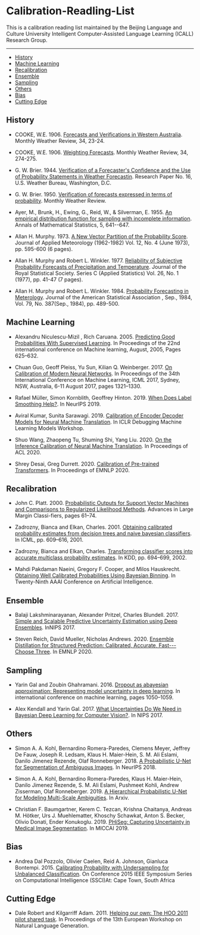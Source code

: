 # Calibration-Readling-List
This is a calibration reading list maintained by the Beijing Language and Culture University Intelligent Computer-Assisted Language Learning (ICALL) Research Group.

---

*  [History](#History)
*  [Machine Learning](#Machine_Learning)
*  [Recalibration](#Recalibration)
*  [Ensemble](#Ensemble)
*  [Sampling](#Sampling)
*  [Others](#Others)
*  [Bias](#Bias)
*  [Cutting Edge](#Cutting_Edge)

<h2 id="History"> History </h2>

*  COOKE, W.E. 1906. [Forecasts and Verifications in Western Australia](https://journals.ametsoc.org/view/journals/mwre/34/6/1520-0493_1906_34_274b_wf_2_0_co_2.xml?tab_body=pdf). Monthly Weather Review, 34, 23-24.

*  COOKE, W.E. 1906. [Weighting Forecasts](https://journals.ametsoc.org/view/journals/mwre/34/1/1520-0493_1906_34_23_faviwa_2_0_co_2.xml?tab_body=pdf). Monthly Weather Review, 34, 274-275.

*  G. W. Brier. 1944. [Verification of a Forecaster's Confidence and the Use of Probability Statements in Weather Forecastin](ftp://ftp.library.noaa.gov/docs.lib/htdocs/rescue/wb_researchpapers/QC852U55no16.pdf).   Research Paper No. 16, U.S. Weather Bureau, Washington, D.C.

*  G. W. Brier. 1950. [Verification of forecasts expressed in terms of probability](https://pdfs.semanticscholar.org/feee/6551179612b9691f021b583d8a99b81b9b86.pdf?_ga=2.142334130.1892078248.1608647465-258134547.1605600056). Monthly Weather Review.

*  Ayer, M., Brunk, H., Ewing, G., Reid, W., & Silverman, E. 1955. [An empirical distribution function for sampling with incomplete information](https://www.jstor.org/stable/pdf/2236377.pdf?refreqid=excelsior%3Aea2651fee23c70ac9ca26e1f8d2c2142). Annals of Mathematical Statistics, 5, 641--647.

*  Allan H. Murphy. 1973. [A New Vector Partition of the Probability Score](https://www.jstor.org/stable/pdf/26176769.pdf?refreqid=excelsior%3Abe97e423af8b2aa30ddb2401c1232615). Journal of Applied Meteorology (1962-1982) Vol. 12, No. 4 (June 1973), pp. 595-600 (6 pages).

*  Allan H. Murphy and Robert L. Winkler. 1977. [Reliability of Subjective Probability Forecasts of Precipitation and Temperature](https://www.jstor.org/stable/pdf/2346866.pdf?refreqid=excelsior%3Aefb0f39fd256cc81da4826f0a8a55073). Journal of the Royal Statistical Society. Series C (Applied Statistics) Vol. 26, No. 1 (1977), pp. 41-47 (7 pages).

*  Allan H. Murphy and Robert L. Winkler. 1984. [Probability Forecasting in Meterology](https://www.jstor.org/stable/pdf/2288395.pdf?refreqid=excelsior%3Ae84e0b317885485f6690441fd941e270). Journal of the American Statistical Association , Sep., 1984, Vol. 79, No. 387(Sep., 1984), pp. 489-500.



<h2 id="Machine_Learning"> Machine Learning </h2>

*  Alexandru Niculescu-Mizil , Rich Caruana. 2005. [Predicting Good Probabilities With Supervised Learning](https://www.cs.cornell.edu/~alexn/papers/calibration.icml05.crc.rev3.pdf). In Proceedings of the 22nd international conference on Machine learning, August, 2005, Pages 625–632.

*  Chuan Guo, Geoff Pleiss, Yu Sun, Kilian Q. Weinberger. 2017. [On Calibration of Modern Neural Networks](https://arxiv.org/pdf/1706.04599). In Proceedings of the 34th International Conference on Machine Learning, ICML 2017, Sydney, NSW, Australia, 6-11 August 2017, pages 1321–1330.

*  Rafael Müller, Simon Kornblith, Geoffrey Hinton. 2019. [When Does Label Smoothing Help?](https://arxiv.org/pdf/1906.02629). In NeurIPS 2019.

*  Aviral Kumar, Sunita Sarawagi. 2019. [Calibration of Encoder Decoder Models for Neural Machine Translation](https://arxiv.org/pdf/1903.00802). In ICLR Debugging Machine Learning Models Workshop.

*  Shuo Wang, Zhaopeng Tu, Shuming Shi, Yang Liu. 2020. [On the Inference Calibration of Neural Machine Translation](https://arxiv.org/pdf/2005.00963). In Proceedings of ACL 2020.

*  Shrey Desai, Greg Durrett. 2020. [Calibration of Pre-trained Transformers](https://arxiv.org/pdf/2003.07892). In Proceedings of EMNLP 2020.


<h2 id="Recalibration"> Recalibration </h2>

*  John C. Platt. 2000. [Probabilistic Outputs for Support Vector Machines and Comparisons to Regularized Likelihood Methods](https://www.researchgate.net/profile/John_Platt/publication/2594015_Probabilistic_Outputs_for_Support_Vector_Machines_and_Comparisons_to_Regularized_Likelihood_Methods/links/004635154cff5262d6000000/Probabilistic-Outputs-for-Support-Vector-Machines-and-Comparisons-to-Regularized-Likelihood-Methods.pdf). Advances in Large Margin Classi-fiers, pages 61–74.

*  Zadrozny,  Bianca  and  Elkan,  Charles. 2001. [Obtaining calibrated probability estimates from decision trees and naive bayesian classifiers](https://cseweb.ucsd.edu/~elkan/calibrated.pdf). In ICML, pp. 609–616, 2001.

*  Zadrozny, Bianca and Elkan, Charles. [Transforming classifier scores into accurate multiclass probability estimates](http://citeseerx.ist.psu.edu/viewdoc/download?doi=10.1.1.13.7457&rep=rep1&type=pdf). In KDD, pp. 694–699, 2002.

*  Mahdi Pakdaman Naeini, Gregory F. Cooper, and Milos Hauskrecht. [Obtaining Well Calibrated Probabilities Using Bayesian Binning](https://people.cs.pitt.edu/~milos/research/AAAI_Calibration.pdf). In Twenty-Ninth AAAI Conference on Artificial Intelligence.


<h2 id="Ensemble"> Ensemble </h2>

*  Balaji Lakshminarayanan, Alexander Pritzel, Charles Blundell. 2017. [Simple and Scalable Predictive Uncertainty
Estimation using Deep Ensembles](https://arxiv.org/pdf/1612.01474.pdf). InNIPS 2017.

*  Steven Reich, David Mueller, Nicholas Andrews. 2020. [Ensemble Distillation for Structured Prediction: Calibrated, Accurate, Fast---Choose Three](https://arxiv.org/pdf/2010.06721). In EMNLP 2020.


<h2 id="Sampling"> Sampling </h2>

*  Yarin Gal and Zoubin Ghahramani. 2016. [Dropout as abayesian approximation: Representing model uncertainty in deep learning](https://arxiv.org/pdf/1506.02142.pdf). In international conference on machine learning, pages 1050–1059.

*  Alex Kendall and Yarin Gal. 2017. [What Uncertainties Do We Need in Bayesian Deep Learning for Computer Vision?](https://arxiv.org/pdf/1703.04977.pdf). In NIPS 2017.

<h2 id="Others"> Others </h2>

*  Simon A. A. Kohl, Bernardino Romera-Paredes, Clemens Meyer, Jeffrey De Fauw, Joseph R. Ledsam, Klaus H. Maier-Hein, S. M. Ali Eslami, Danilo Jimenez Rezende, Olaf Ronneberger. 2018. [A Probabilistic U-Net for Segmentation of Ambiguous Images](https://arxiv.org/pdf/1806.05034). In NeurIPS 2018.

*  Simon A. A. Kohl, Bernardino Romera-Paredes, Klaus H. Maier-Hein, Danilo Jimenez Rezende, S. M. Ali Eslami, Pushmeet Kohli, Andrew Zisserman, Olaf Ronneberger. 2019. [A Hierarchical Probabilistic U-Net for Modeling Multi-Scale Ambiguities](https://arxiv.org/pdf/1905.13077). In Arxiv.

*  Christian F. Baumgartner, Kerem C. Tezcan, Krishna Chaitanya, Andreas M. Hötker, Urs J. Muehlematter, Khoschy Schawkat, Anton S. Becker, Olivio Donati, Ender Konukoglu. 2019. [PHiSeg: Capturing Uncertainty in Medical Image Segmentation](https://arxiv.org/pdf/1906.04045). In MICCAI 2019.


<h2 id="Bias"> Bias </h2>

*  Andrea Dal Pozzolo, Olivier Caelen, Reid A. Johnson, Gianluca Bontempi. 2015. [Calibrating Probability with Undersampling
for Unbalanced Classification](http://www.oliviercaelen.be/doc/SSCI_calib_final.pdf). On Conference 2015 IEEE Symposium Series on Computational Intelligence (SSCI)At: Cape Town, South Africa


<h2 id="Cutting_Edge"> Cutting Edge </h2>

*  Dale Robert and Kilgarriff Adam. 2011. [Helping our own: The HOO 2011 pilot shared task](https://dl.acm.org/citation.cfm?id=2187725). In Proceedings of the 13th European Workshop on Natural Language Generation.

